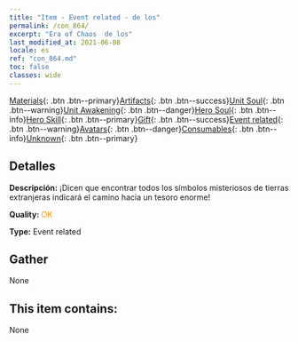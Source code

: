 ```yaml
---
title: "Item - Event related - de los"
permalink: /con_864/
excerpt: "Era of Chaos  de los"
last_modified_at: 2021-06-08
locale: es
ref: "con_864.md"
toc: false
classes: wide
---
```

 [Materials](/ItemsES/){: .btn .btn--primary}[Artifacts](/ItemsES/Artifacts/){: .btn .btn--success}[Unit Soul](/ItemsES/UnitSoul/){: .btn .btn--warning}[Unit Awakening](/ItemsES/UnitAwakening/){: .btn .btn--danger}[Hero Soul](/ItemsES/HeroSoul/){: .btn .btn--info}[Hero Skill](/ItemsES/HeroSkill/){: .btn .btn--primary}[Gift](/ItemsES/Gift/){: .btn .btn--success}[Event related](/ItemsES/Events/){: .btn .btn--warning}[Avatars](/ItemsES/Avatars/){: .btn .btn--danger}[Consumables](/ItemsES/Consumables/){: .btn .btn--info}[Unknown](/ItemsES/Unknown/){: .btn .btn--primary}

## Detalles
 **Descripción:** ¡Dicen que encontrar todos los símbolos misteriosos de tierras extranjeras indicará el camino hacia un tesoro enorme!

 **Quality:** <span style="color: #FF8C00">OK</span>

 **Type:** Event related

## Gather

  None

## This item contains:

  None

